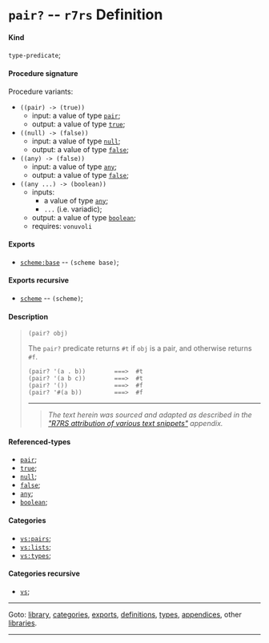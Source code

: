 

<a id='definition__r7rs__pair_3f'></a>

# `pair?` -- `r7rs` Definition


<a id='definition__r7rs__pair_3f__kind'></a>

#### Kind

`type-predicate`;


<a id='definition__r7rs__pair_3f__procedure-signature'></a>

#### Procedure signature

Procedure variants:
 * `((pair) -> (true))`
   * input: a value of type [`pair`](../../r7rs/types/pair.md#type__r7rs__pair);
   * output: a value of type [`true`](../../r7rs/types/true.md#type__r7rs__true);
 * `((null) -> (false))`
   * input: a value of type [`null`](../../r7rs/types/null.md#type__r7rs__null);
   * output: a value of type [`false`](../../r7rs/types/false.md#type__r7rs__false);
 * `((any) -> (false))`
   * input: a value of type [`any`](../../r7rs/types/any.md#type__r7rs__any);
   * output: a value of type [`false`](../../r7rs/types/false.md#type__r7rs__false);
 * `((any ...) -> (boolean))`
   * inputs:
     * a value of type [`any`](../../r7rs/types/any.md#type__r7rs__any);
     * `...` (i.e. variadic);
   * output: a value of type [`boolean`](../../r7rs/types/boolean.md#type__r7rs__boolean);
   * requires: `vonuvoli`


<a id='definition__r7rs__pair_3f__exports'></a>

#### Exports

 * [`scheme:base`](../../r7rs/exports/scheme_3a_base.md#export__r7rs__scheme_3a_base) -- `(scheme base)`;


<a id='definition__r7rs__pair_3f__exports-recursive'></a>

#### Exports recursive

 * [`scheme`](../../r7rs/exports/scheme.md#export__r7rs__scheme) -- `(scheme)`;


<a id='definition__r7rs__pair_3f__description'></a>

#### Description

> ````
> (pair? obj)
> ````
> 
> 
> The `pair?` predicate returns `#t` if `obj` is a pair, and otherwise
> returns `#f`.
> 
> ````
> (pair? '(a . b))        ===>  #t
> (pair? '(a b c))        ===>  #t
> (pair? '())             ===>  #f
> (pair? '#(a b))         ===>  #f
> ````
> 
> 
> ----
> > *The text herein was sourced and adapted as described in the ["R7RS attribution of various text snippets"](../../r7rs/appendices/attribution.md#appendix__r7rs__attribution) appendix.*


<a id='definition__r7rs__pair_3f__referenced-types'></a>

#### Referenced-types

 * [`pair`](../../r7rs/types/pair.md#type__r7rs__pair);
 * [`true`](../../r7rs/types/true.md#type__r7rs__true);
 * [`null`](../../r7rs/types/null.md#type__r7rs__null);
 * [`false`](../../r7rs/types/false.md#type__r7rs__false);
 * [`any`](../../r7rs/types/any.md#type__r7rs__any);
 * [`boolean`](../../r7rs/types/boolean.md#type__r7rs__boolean);


<a id='definition__r7rs__pair_3f__categories'></a>

#### Categories

 * [`vs:pairs`](../../r7rs/categories/vs_3a_pairs.md#category__r7rs__vs_3a_pairs);
 * [`vs:lists`](../../r7rs/categories/vs_3a_lists.md#category__r7rs__vs_3a_lists);
 * [`vs:types`](../../r7rs/categories/vs_3a_types.md#category__r7rs__vs_3a_types);


<a id='definition__r7rs__pair_3f__categories-recursive'></a>

#### Categories recursive

 * [`vs`](../../r7rs/categories/vs.md#category__r7rs__vs);

----

Goto: [library](../../r7rs/_index.md#library__r7rs), [categories](../../r7rs/categories/_index.md#toc__r7rs__categories), [exports](../../r7rs/exports/_index.md#toc__r7rs__exports), [definitions](../../r7rs/definitions/_index.md#toc__r7rs__definitions), [types](../../r7rs/types/_index.md#toc__r7rs__types), [appendices](../../r7rs/appendices/_index.md#toc__r7rs__appendices), other [libraries](../../_libraries.md#toc__libraries).

----

